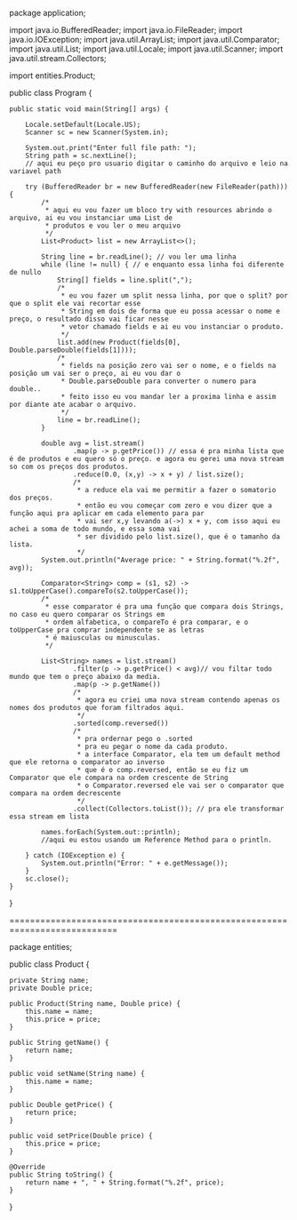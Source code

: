 package application;

import java.io.BufferedReader;
import java.io.FileReader;
import java.io.IOException;
import java.util.ArrayList;
import java.util.Comparator;
import java.util.List;
import java.util.Locale;
import java.util.Scanner;
import java.util.stream.Collectors;

import entities.Product;

public class Program {

	public static void main(String[] args) {

		Locale.setDefault(Locale.US);
		Scanner sc = new Scanner(System.in);
		
		System.out.print("Enter full file path: ");
		String path = sc.nextLine();
		// aqui eu peço pro usuario digitar o caminho do arquivo e leio na variavel path
		
		try (BufferedReader br = new BufferedReader(new FileReader(path))) {
			/*
			 * aqui eu vou fazer um bloco try with resources abrindo o arquivo, ai eu vou instanciar uma List de 
			 * produtos e vou ler o meu arquivo
			 */
			List<Product> list = new ArrayList<>();
			
			String line = br.readLine(); // vou ler uma linha
			while (line != null) { // e enquanto essa linha foi diferente de nullo
				String[] fields = line.split(","); 
				/*
				 * eu vou fazer um split nessa linha, por que o split? por que o split ele vai recortar esse 
				 * String em dois de forma que eu possa acessar o nome e preço, o resultado disso vai ficar nesse
				 * vetor chamado fields e ai eu vou instanciar o produto.
				 */
				list.add(new Product(fields[0], Double.parseDouble(fields[1])));
				/*
				 * fields na posição zero vai ser o nome, e o fields na posição um vai ser o preço, ai eu vou dar o
				 * Double.parseDouble para converter o numero para double..
				 * feito isso eu vou mandar ler a proxima linha e assim por diante ate acabar o arquivo.
				 */
				line = br.readLine();
			}
			
			double avg = list.stream()
					.map(p -> p.getPrice()) // essa é pra minha lista que é de produtos e eu quero só o preço. e agora eu gerei uma nova stream so com os preços dos produtos.
					.reduce(0.0, (x,y) -> x + y) / list.size();
					/*
					 * a reduce ela vai me permitir a fazer o somatorio dos preços.
					 * então eu vou começar com zero e vou dizer que a função aqui pra aplicar em cada elemento para par
					 * vai ser x,y levando a(->) x + y, com isso aqui eu achei a soma de todo mundo, e essa soma vai 
					 * ser dividido pelo list.size(), que é o tamanho da lista. 					
					 */
			System.out.println("Average price: " + String.format("%.2f", avg));
			
			Comparator<String> comp = (s1, s2) -> s1.toUpperCase().compareTo(s2.toUpperCase());
			/*
			 * esse comparator é pra uma função que compara dois Strings, no caso eu quero comparar os Strings em
			 * ordem alfabetica, o compareTo é pra comparar, e o toUpperCase pra comprar independente se as letras
			 * é maiusculas ou minusculas.
			 */
			
			List<String> names = list.stream()
					.filter(p -> p.getPrice() < avg)// vou filtar todo mundo que tem o preço abaixo da media.
					.map(p -> p.getName())
					/*
					 * agora eu criei uma nova stream contendo apenas os nomes dos produtos que foram filtrados aqui.
					 */
					.sorted(comp.reversed())
					/*
					 * pra ordernar pego o .sorted
					 * pra eu pegar o nome da cada produto.
					 * a interface Comparator, ela tem um default method que ele retorna o comparator ao inverso
					 * que é o comp.reversed, então se eu fiz um Comparator que ele compara na ordem crescente de String
					 * o Comparator.reversed ele vai ser o comparator que compara na ordem decrescente
 					 */
					.collect(Collectors.toList()); // pra ele transformar essa stream em lista
			
			names.forEach(System.out::println);
			//aqui eu estou usando um Reference Method para o println.

		} catch (IOException e) {
			System.out.println("Error: " + e.getMessage());
		}
		sc.close();
	}
}

===========================================================================

package entities;

public class Product {

	private String name;
	private Double price;
	
	public Product(String name, Double price) {
		this.name = name;
		this.price = price;
	}

	public String getName() {
		return name;
	}

	public void setName(String name) {
		this.name = name;
	}

	public Double getPrice() {
		return price;
	}

	public void setPrice(Double price) {
		this.price = price;
	}

	@Override
	public String toString() {
		return name + ", " + String.format("%.2f", price);
	}
}

